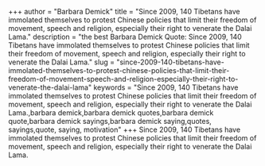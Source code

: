 +++
author = "Barbara Demick"
title = "Since 2009, 140 Tibetans have immolated themselves to protest Chinese policies that limit their freedom of movement, speech and religion, especially their right to venerate the Dalai Lama."
description = "the best Barbara Demick Quote: Since 2009, 140 Tibetans have immolated themselves to protest Chinese policies that limit their freedom of movement, speech and religion, especially their right to venerate the Dalai Lama."
slug = "since-2009-140-tibetans-have-immolated-themselves-to-protest-chinese-policies-that-limit-their-freedom-of-movement-speech-and-religion-especially-their-right-to-venerate-the-dalai-lama"
keywords = "Since 2009, 140 Tibetans have immolated themselves to protest Chinese policies that limit their freedom of movement, speech and religion, especially their right to venerate the Dalai Lama.,barbara demick,barbara demick quotes,barbara demick quote,barbara demick sayings,barbara demick saying,quotes, sayings,quote, saying, motivation"
+++
Since 2009, 140 Tibetans have immolated themselves to protest Chinese policies that limit their freedom of movement, speech and religion, especially their right to venerate the Dalai Lama.
